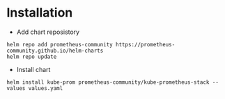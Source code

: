 # Installation
- Add chart reposistory
```shell
helm repo add prometheus-community https://prometheus-community.github.io/helm-charts
helm repo update
```
- Install chart
```shell
helm install kube-prom prometheus-community/kube-prometheus-stack --values values.yaml
```
